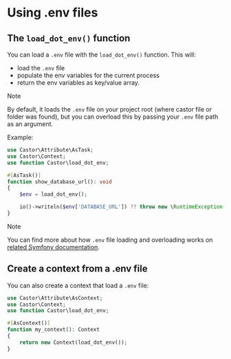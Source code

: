 # Using .env files

## The `load_dot_env()` function

You can load a `.env` file with the `load_dot_env()` function. This will:

- load the `.env` file
- populate the env variables for the current process
- return the env variables as key/value array.

> [!NOTE]
> By default, it loads the `.env` file on your project root (where castor file
> or folder was found), but you can overload this by passing your `.env` file
> path as an argument.

Example:

```php
use Castor\Attribute\AsTask;
use Castor\Context;
use function Castor\load_dot_env;

#[AsTask()]
function show_database_url(): void
{
    $env = load_dot_env();

    io()->writeln($env['DATABASE_URL']) ?? throw new \RuntimeException('DATABASE_URL is not defined');
}
```

> [!NOTE]
> You can find more about how `.env` file loading and overloading works on
> [related Symfony documentation](https://symfony.com/doc/current/configuration.html#configuring-environment-variables-in-env-files).

## Create a context from a .env file

You can also create a context that load a `.env` file:

```php
use Castor\Attribute\AsContext;
use Castor\Context;
use function Castor\load_dot_env;

#[AsContext()]
function my_context(): Context
{
    return new Context(load_dot_env());
}
```
